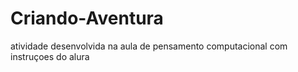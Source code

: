 # Criando-Aventura
atividade desenvolvida na aula de pensamento computacional com instruçoes do alura
